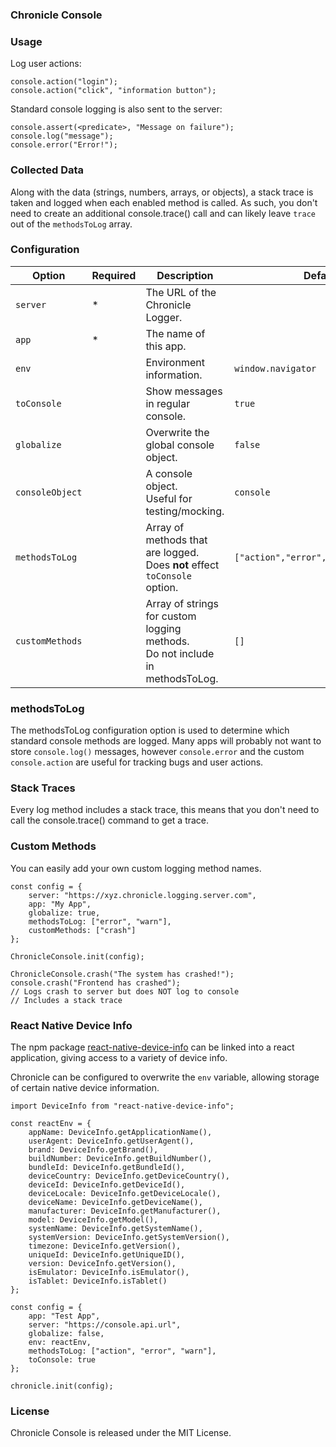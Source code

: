 ### Chronicle Console

### Usage

Log user actions:

```
console.action("login");
console.action("click", "information button");
```

Standard console logging is also sent to the server:

```
console.assert(<predicate>, "Message on failure");
console.log("message");
console.error("Error!");
```

### Collected Data

Along with the data (strings, numbers, arrays, or objects), a stack trace is taken and logged when each enabled method is called. As such, you don't need to create an additional console.trace() call and can likely leave `trace` out of the `methodsToLog` array.

### Configuration

| Option          | Required | Description                                                                     | Default                              |
| --------------- | -------- | ------------------------------------------------------------------------------- | ------------------------------------ |
| `server`        | \*       | The URL of the Chronicle Logger.                                                |                                      |
| `app`           | \*       | The name of this app.                                                           |                                      |
| `env`           |          | Environment information.                                                        | `window.navigator`                   |
| `toConsole`     |          | Show messages in regular console.                                               | `true`                               |
| `globalize`     |          | Overwrite the global console object.                                            | `false`                              |
| `consoleObject` |          | A console object.<br>Useful for testing/mocking.                                | `console`                            |
| `methodsToLog`  |          | Array of methods that are logged.<br>Does **not** effect `toConsole` option.    | `["action","error","warn","assert"]` |
| `customMethods` |          | Array of strings for custom logging methods.<br>Do not include in methodsToLog. | `[]`                                 |

### methodsToLog

The methodsToLog configuration option is used to determine which standard console methods are logged. Many apps will probably not want to store `console.log()` messages, however `console.error` and the custom `console.action` are useful for tracking bugs and user actions.

### Stack Traces

Every log method includes a stack trace, this means that you don't need to call the console.trace() command to get a trace.

### Custom Methods

You can easily add your own custom logging method names.

```
const config = {
    server: "https://xyz.chronicle.logging.server.com",
    app: "My App",
    globalize: true,
    methodsToLog: ["error", "warn"],
    customMethods: ["crash"]
};

ChronicleConsole.init(config);

ChronicleConsole.crash("The system has crashed!");
console.crash("Frontend has crashed");
// Logs crash to server but does NOT log to console
// Includes a stack trace
```

### React Native Device Info

The npm package [react-native-device-info](https://github.com/rebeccahughes/react-native-device-info) can be linked into a react application, giving access to a variety of device info.

Chronicle can be configured to overwrite the `env` variable, allowing storage of certain native device information.

```
import DeviceInfo from "react-native-device-info";

const reactEnv = {
    appName: DeviceInfo.getApplicationName(),
    userAgent: DeviceInfo.getUserAgent(),
    brand: DeviceInfo.getBrand(),
    buildNumber: DeviceInfo.getBuildNumber(),
    bundleId: DeviceInfo.getBundleId(),
    deviceCountry: DeviceInfo.getDeviceCountry(),
    deviceId: DeviceInfo.getDeviceId(),
    deviceLocale: DeviceInfo.getDeviceLocale(),
    deviceName: DeviceInfo.getDeviceName(),
    manufacturer: DeviceInfo.getManufacturer(),
    model: DeviceInfo.getModel(),
    systemName: DeviceInfo.getSystemName(),
    systemVersion: DeviceInfo.getSystemVersion(),
    timezone: DeviceInfo.getVersion(),
    uniqueId: DeviceInfo.getUniqueID(),
    version: DeviceInfo.getVersion(),
    isEmulator: DeviceInfo.isEmulator(),
    isTablet: DeviceInfo.isTablet()
};

const config = {
    app: "Test App",
    server: "https://console.api.url",
    globalize: false,
    env: reactEnv,
    methodsToLog: ["action", "error", "warn"],
    toConsole: true
};

chronicle.init(config);
```

### License

Chronicle Console is released under the MIT License.
